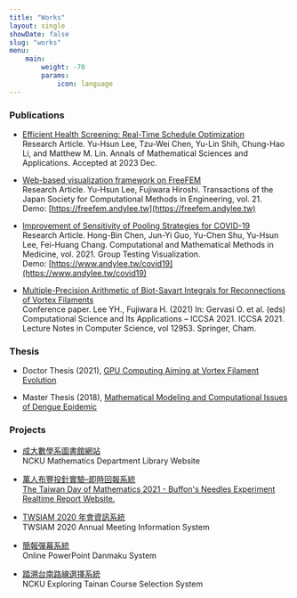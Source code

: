 ```yaml
---
title: "Works"
layout: single
showDate: false
slug: "works"
menu:
    main:
        weight: -70
        params: 
            icon: language
---
```


### Publications

- [Efficient Health Screening: Real-Time Schedule Optimization]()  
Research Article. Yu-Hsun Lee, Tzu-Wei Chen, Yu-Lin Shih, Chung-Hao Li, and Matthew M. Lin. Annals of Mathematical Sciences and Applications. Accepted at 2023 Dec.

- [Web-based visualization framework on FreeFEM](http://www.matsumoto.nuem.nagoya-u.ac.jp/jascome/denshi-journal/21/No-10-211218.pdf)  
Research Article. Yu-Hsun Lee, Fujiwara Hiroshi. Transactions of the Japan Society for Computational Methods in Engineering, vol. 21.   
Demo: [https://freefem.andylee.tw](https://freefem.andylee.tw)

- [Improvement of Sensitivity of Pooling Strategies for COVID-19](https://doi.org/10.1155/2021/6636396)  
Research Article. Hong-Bin Chen, Jun-Yi Guo, Yu-Chen Shu, Yu-Hsun Lee, Fei-Huang Chang. Computational and Mathematical Methods in Medicine, vol. 2021. Group Testing Visualization.   
Demo: [https://www.andylee.tw/covid19](https://www.andylee.tw/covid19)

- [Multiple-Precision Arithmetic of Biot-Savart Integrals for Reconnections of Vortex Filaments](https://doi.org/10.1007/978-3-030-86976-2_13)  
Conference paper. Lee YH., Fujiwara H. (2021) In: Gervasi O. et al. (eds) Computational Science and Its Applications – ICCSA 2021. ICCSA 2021. Lecture Notes in Computer Science, vol 12953. Springer, Cham.

### Thesis

- Doctor Thesis (2021), [GPU Computing Aiming at Vortex Filament Evolution](https://doi.org/10.14989/doctor.k23544)  

- Master Thesis (2018), [Mathematical Modeling and Computational Issues of Dengue Epidemic](https://hdl.handle.net/11296/k6ayjz)  
<!--   
Demo: [https://vmodel.andylee.tw/visual/](https://vmodel.andylee.tw/visual/) -->

### Projects

- [成大數學系圖書館網站](https://library.math.ncku.edu.tw/)  
NCKU Mathematics Department Library Website

- [萬人布豐投針實驗–即時回報系統](https://piday-2021.web.app/)  
[The Taiwan Day of Mathematics 2021 - Buffon's Needles Experiment Realtime Report Website.](https://sites.google.com/view/taiwan314/過去活動/2021/2021-萬人實驗企劃)

- [TWSIAM 2020 年會資訊系統](https://twsiam2020.emath.tw/)  
TWSIAM 2020 Annual Meeting Information System

- [簡報彈幕系統](https://github.com/andylee830914/ppdanmu)  
Online PowerPoint Danmaku System

- [踏溯台南路線選擇系統](https://exptnsel.liberal.ncku.edu.tw/)  
NCKU Exploring Tainan Course Selection System

